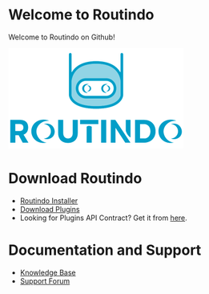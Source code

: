# Welcome to Routindo
Welcome to Routindo on Github!

![Routindo Logo](https://github.com/Routindo/Routindo/blob/main/routindo-with-icon-vertical-350x200-1.png?raw=true)

# Download Routindo 
- [Routindo Installer](https://routindo.com/download-center/download-routindo21/) 
- [Download Plugins](https://routindo.com/routindo-plugins/)
- Looking for Plugins API Contract? Get it from [here](https://routindo.com/routindo-plugins-api-contract/).

# Documentation and Support
- [Knowledge Base](https://routindo.com/docs/)
- [Support Forum](https://routindo.com/support/forum/) 
